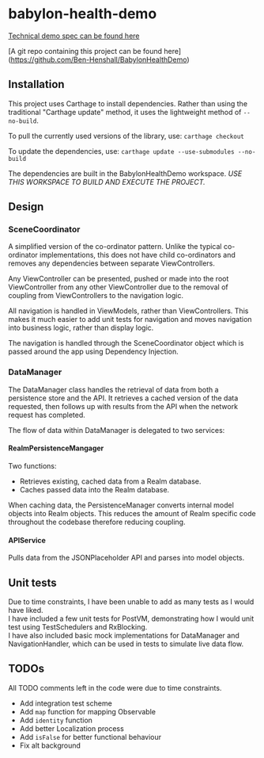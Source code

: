 # babylon-health-demo

[Technical demo spec can be found here](https://github.com/Babylonpartners/iOS-Interview-Demo/blob/master/demo.md)

[A git repo containing this project can be found here] 
(https://github.com/Ben-Henshall/BabylonHealthDemo)

## Installation

This project uses Carthage to install dependencies. Rather than using the traditional "Carthage update" method, it uses the lightweight method of `--no-build`.

To pull the currently used versions of the library, use:
`carthage checkout`

To update the dependencies, use:
`carthage update --use-submodules --no-build`

The dependencies are built in the BabylonHealthDemo workspace. *USE THIS WORKSPACE TO BUILD AND EXECUTE THE PROJECT.*

## Design

### SceneCoordinator
A simplified version of the co-ordinator pattern. Unlike the typical co-ordinator implementations, this does not have child co-ordinators and  removes any dependencies between separate ViewControllers.

Any ViewController can be presented, pushed or made into the root ViewController from any other ViewController due to the removal of coupling from ViewControllers to the navigation logic.

All navigation is handled in ViewModels, rather than ViewControllers. This makes it much easier to add unit tests for navigation and moves navigation into business logic, rather than display logic.

The navigation is handled through the SceneCoordinator object which is passed around the app using Dependency Injection.

### DataManager
The DataManager class handles the retrieval of data from both a persistence store and the API. It retrieves a cached version of the data requested, then follows up with results from the API when the network request has completed.

The flow of data within DataManager is delegated to two services:
#### RealmPersistenceMangager
Two functions:  

* Retrieves existing, cached data from a Realm database.  
* Caches passed data into the Realm database.

When caching data, the PersistenceManager converts internal model objects into Realm objects. This reduces the amount of Realm specific code throughout the codebase therefore reducing coupling.

#### APIService
Pulls data from the JSONPlaceholder API and parses into model objects.

## Unit tests

Due to time constraints, I have been unable to add as many tests as I would have liked.  
I have included a few unit tests for PostVM, demonstrating how I would unit test using TestSchedulers and RxBlocking.  
I have also included basic mock implementations for DataManager and NavigationHandler, which can be used in tests to simulate live data flow.

## TODOs
All TODO comments left in the code were due to time constraints.

- Add integration test scheme
- Add `map` function for mapping Observable<Collection>
- Add `identity` function
- Add better Localization process
- Add `isFalse` for better functional behaviour
- Fix alt background
